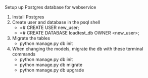 Setup up Postgres database for webservice

1. Install Postgres
2. Create user and database in the psql shell
    - =# CREATE USER new_user;
    - =# CREATE DATABASE loadtest_db OWNER <new_user>;
3. Migrate the tables
    - python manage.py db init
4. When changing the models, migrate the db with these terminal commands
    - python manage.py db init
    - python manage.py db migrate
    - python manage.py db upgrade